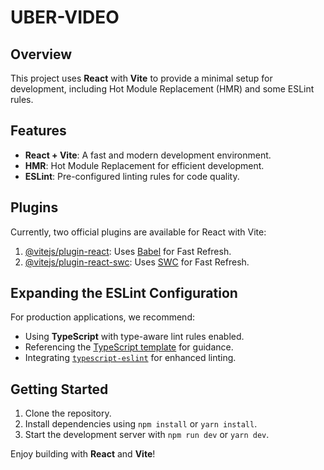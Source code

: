 # UBER-VIDEO

## Overview

This project uses **React** with **Vite** to provide a minimal setup for development, including Hot Module Replacement (HMR) and some ESLint rules.

## Features

- **React + Vite**: A fast and modern development environment.
- **HMR**: Hot Module Replacement for efficient development.
- **ESLint**: Pre-configured linting rules for code quality.

## Plugins

Currently, two official plugins are available for React with Vite:

1. [@vitejs/plugin-react](https://github.com/vitejs/vite-plugin-react/blob/main/packages/plugin-react): Uses [Babel](https://babeljs.io/) for Fast Refresh.
2. [@vitejs/plugin-react-swc](https://github.com/vitejs/vite-plugin-react/blob/main/packages/plugin-react-swc): Uses [SWC](https://swc.rs/) for Fast Refresh.

## Expanding the ESLint Configuration

For production applications, we recommend:

- Using **TypeScript** with type-aware lint rules enabled.
- Referencing the [TypeScript template](https://github.com/vitejs/vite/tree/main/packages/create-vite/template-react-ts) for guidance.
- Integrating [`typescript-eslint`](https://typescript-eslint.io) for enhanced linting.

## Getting Started

1. Clone the repository.
2. Install dependencies using `npm install` or `yarn install`.
3. Start the development server with `npm run dev` or `yarn dev`.

Enjoy building with **React** and **Vite**!



